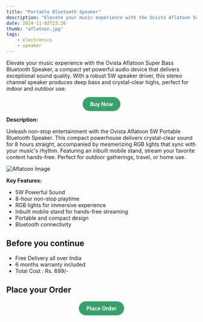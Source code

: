 ```yaml
---
title: "Portable Bluetooth Speaker"
description: "Elevate your music experience with the Ovista Aflatoon Super Bass BT Speaker."
date: 2024-11-02T23:20
thumb: "aflatoon.jpg"
tags: 
    - electronics
    - speaker
---
```


Elevate your music experience with the Ovista Aflatoon Super Bass Bluetooth Speaker, a compact yet powerful audio device that delivers exceptional sound quality. With a robust 5W speaker driver, this stereo channel speaker produces deep bass and crystal-clear highs, perfect for indoor and outdoor use.

<div style="text-align: center;">
    <a href="https://rzp.io/rzp/ovista-aflatoon" target="_blank" style="display: inline-block; background-color: #38a169; color: white; font-weight: bold; padding: 10px 20px; border-radius: 9999px; text-align: center; text-decoration: none;">Buy Now</a>
</div>

__Description:__

Unleash non-stop entertainment with the Ovista Aflatoon 5W Portable Bluetooth Speaker. This compact powerhouse delivers crystal-clear sound for 8 hours straight, accompanied by mesmerizing RGB lights that sync with your music's rhythm. Featuring an inbuilt mobile stand, stream your favorite content hands-free. Perfect for outdoor gatherings, travel, or home use.

![Aflatoon Image](https://ovista.in/cdn/shop/files/BluetoothSpeaker.jpg?v=1722664260)

__Key Features:__

- 5W Powerful Sound
- 8-hour non-stop playtime
- RGB lights for immersive experience
- Inbuilt mobile stand for hands-free streaming
- Portable and compact design
- Bluetooth connectivity

## Before you continue

- Free Delivery all over India
- 6 months warranty included
- Total Cost : Rs. 699/-

## Place your Order

<div style="text-align: center;">
    <a href="https://rzp.io/rzp/ovista-aflatoon" target="_blank" style="display: inline-block; background-color: #38a169; color: white; font-weight: bold; padding: 10px 20px; border-radius: 9999px; text-align: center; text-decoration: none;">Place Order</a>
</div>
